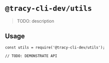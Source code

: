 # `@tracy-cli-dev/utils`

> TODO: description

## Usage

```
const utils = require('@tracy-cli-dev/utils');

// TODO: DEMONSTRATE API
```
